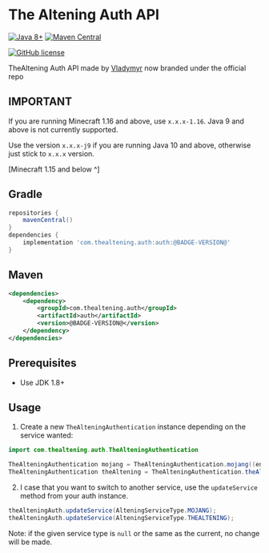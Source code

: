 # The Altening Auth API

[![Java 8+][java-badge]](https://java.oracle.com/)
[![Maven Central][maven-badge]](https://search.maven.org/artifact/com.thealtening.auth/auth)

[java-badge]: https://img.shields.io/badge/Java-8%2B-informational.svg
[maven-badge]: https://img.shields.io/maven-central/v/com.thealtening.auth/auth.svg
[![GitHub license](https://img.shields.io/github/license/TheAltening/TheAlteningAuth4j)](https://github.com/TheAltening/TheAlteningAuth4j/blob/4.0/LICENSE)

TheAltening Auth API made by [Vladymyr](https://github.com/Vladymyr) now branded under the official repo
## IMPORTANT
If you are running Minecraft 1.16 and above, use `x.x.x-1.16`. Java 9 and above is not currently supported.

Use the version `x.x.x-j9` if you are running Java 10 and above, otherwise just stick to `x.x.x` version.

[Minecraft 1.15 and below ^]

## Gradle
```groovy
repositories {
	mavenCentral()
}
dependencies {
	implementation 'com.thealtening.auth:auth:@BADGE-VERSION@'
}
```

## Maven
```xml
<dependencies>
	<dependency>
		<groupId>com.thealtening.auth</groupId>
		<artifactId>auth</artifactId>
		<version>@BADGE-VERSION@</version>
	</dependency>
</dependencies>
```

## Prerequisites
 * Use JDK 1.8+
 
## Usage

1. Create a new `TheAlteningAuthentication` instance depending on the service wanted:
```java
import com.thealtening.auth.TheAlteningAuthentication

TheAlteningAuthentication mojang = TheAlteningAuthentication.mojang((environment) -> /*1.16 and above has a sessionService field in Minecraft class, recommended to switch*/);
TheAlteningAuthentication theAltening = TheAlteningAuthentication.theAltening(/*1.16 and above has a sessionService field in Minecraft class, recommended to switch*/);
```
2. I case that you want to switch to another service, use the ``updateService`` method from your auth instance.

```java
theAlteningAuth.updateService(AlteningServiceType.MOJANG);
theAlteningAuth.updateService(AlteningServiceType.THEALTENING);
```

Note: if the given service type is ``null`` or the same as the current, no change will be made.
